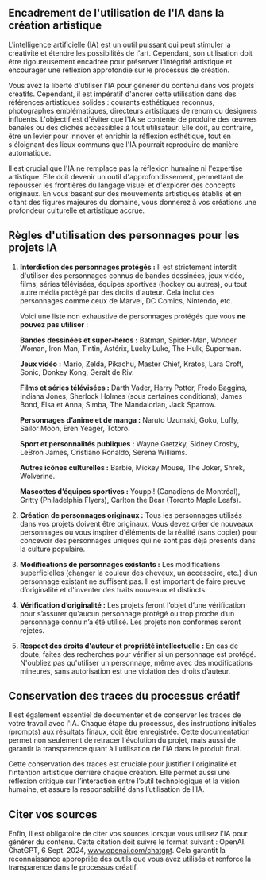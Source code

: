 
## Encadrement de l'utilisation de l'IA dans la création artistique

L'intelligence artificielle (IA) est un outil puissant qui peut stimuler la créativité et étendre les possibilités de l'art. Cependant, son utilisation doit être rigoureusement encadrée pour préserver l'intégrité artistique et encourager une réflexion approfondie sur le processus de création.

Vous avez la liberté d'utiliser l'IA pour générer du contenu dans vos projets créatifs. Cependant, il est impératif d'ancrer cette utilisation dans des références artistiques solides : courants esthétiques reconnus, photographes emblématiques, directeurs artistiques de renom ou designers influents. L'objectif est d'éviter que l'IA se contente de produire des œuvres banales ou des clichés accessibles à tout utilisateur. Elle doit, au contraire, être un levier pour innover et enrichir la réflexion esthétique, tout en s'éloignant des lieux communs que l'IA pourrait reproduire de manière automatique.

Il est crucial que l'IA ne remplace pas la réflexion humaine ni l'expertise artistique. Elle doit devenir un outil d'approfondissement, permettant de repousser les frontières du langage visuel et d'explorer des concepts originaux. En vous basant sur des mouvements artistiques établis et en citant des figures majeures du domaine, vous donnerez à vos créations une profondeur culturelle et artistique accrue.

## Règles d'utilisation des personnages pour les projets IA

1. **Interdiction des personnages protégés :**
   Il est strictement interdit d'utiliser des personnages connus de bandes dessinées, jeux vidéo, films, séries télévisées, équipes sportives (hockey ou autres), ou tout autre média protégé par des droits d'auteur. Cela inclut des personnages comme ceux de Marvel, DC Comics, Nintendo, etc.

   Voici une liste non exhaustive de personnages protégés que vous **ne pouvez pas utiliser** :

   **Bandes dessinées et super-héros :**
   Batman, Spider-Man, Wonder Woman, Iron Man, Tintin, Astérix, Lucky Luke, The Hulk, Superman.

   **Jeux vidéo :**
   Mario, Zelda, Pikachu, Master Chief, Kratos, Lara Croft, Sonic, Donkey Kong, Geralt de Riv.

   **Films et séries télévisées :**
   Darth Vader, Harry Potter, Frodo Baggins, Indiana Jones, Sherlock Holmes (sous certaines conditions), James Bond, Elsa et Anna, Simba, The Mandalorian, Jack Sparrow.

   **Personnages d’anime et de manga :**
   Naruto Uzumaki, Goku, Luffy, Sailor Moon, Eren Yeager, Totoro.

   **Sport et personnalités publiques :**
   Wayne Gretzky, Sidney Crosby, LeBron James, Cristiano Ronaldo, Serena Williams.

   **Autres icônes culturelles :**
   Barbie, Mickey Mouse, The Joker, Shrek, Wolverine.

   **Mascottes d’équipes sportives :**
   Youppi! (Canadiens de Montréal), Gritty (Philadelphia Flyers), Carlton the Bear (Toronto Maple Leafs).

2. **Création de personnages originaux :**
   Tous les personnages utilisés dans vos projets doivent être originaux. Vous devez créer de nouveaux personnages ou vous inspirer d'éléments de la réalité (sans copier) pour concevoir des personnages uniques qui ne sont pas déjà présents dans la culture populaire.

3. **Modifications de personnages existants :**
   Les modifications superficielles (changer la couleur des cheveux, un accessoire, etc.) d’un personnage existant ne suffisent pas. Il est important de faire preuve d’originalité et d'inventer des traits nouveaux et distincts.

4. **Vérification d’originalité :**
   Les projets feront l’objet d’une vérification pour s’assurer qu'aucun personnage protégé ou trop proche d’un personnage connu n’a été utilisé. Les projets non conformes seront rejetés.

5. **Respect des droits d'auteur et propriété intellectuelle :**
   En cas de doute, faites des recherches pour vérifier si un personnage est protégé. N'oubliez pas qu'utiliser un personnage, même avec des modifications mineures, sans autorisation est une violation des droits d’auteur.

## Conservation des traces du processus créatif

Il est également essentiel de documenter et de conserver les traces de votre travail avec l'IA. Chaque étape du processus, des instructions initiales (prompts) aux résultats finaux, doit être enregistrée. Cette documentation permet non seulement de retracer l'évolution du projet, mais aussi de garantir la transparence quant à l'utilisation de l'IA dans le produit final.

Cette conservation des traces est cruciale pour justifier l'originalité et l'intention artistique derrière chaque création. Elle permet aussi une réflexion critique sur l’interaction entre l’outil technologique et la vision humaine, et assure la responsabilité dans l’utilisation de l’IA.

## Citer vos sources

Enfin, il est obligatoire de citer vos sources lorsque vous utilisez l'IA pour générer du contenu. Cette citation doit suivre le format suivant : OpenAI. ChatGPT, 6 Sept. 2024, www.openai.com/chatgpt. Cela garantit la reconnaissance appropriée des outils que vous avez utilisés et renforce la transparence dans le processus créatif.
